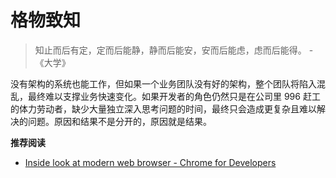 # 格物致知


> 知止而后有定，定而后能静，静而后能安，安而后能虑，虑而后能得。  -《大学》

没有架构的系统也能工作，但如果一个业务团队没有好的架构，整个团队将陷入混乱，最终难以支撑业务快速变化。如果开发者的角色仍然只是在公司里 996 赶工的体力劳动者，缺少大量独立深入思考问题的时间，最终只会造成更复杂且难以解决的问题。原因和结果不是分开的，原因就是结果。

**推荐阅读**

- [Inside look at modern web browser - Chrome for Developers](https://developer.chrome.com/blog/inside-browser-part1)
